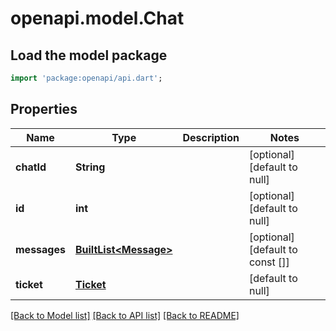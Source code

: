# openapi.model.Chat

## Load the model package
```dart
import 'package:openapi/api.dart';
```

## Properties
Name | Type | Description | Notes
------------ | ------------- | ------------- | -------------
**chatId** | **String** |  | [optional] [default to null]
**id** | **int** |  | [optional] [default to null]
**messages** | [**BuiltList&lt;Message&gt;**](Message.md) |  | [optional] [default to const []]
**ticket** | [**Ticket**](Ticket.md) |  | [default to null]

[[Back to Model list]](../README.md#documentation-for-models) [[Back to API list]](../README.md#documentation-for-api-endpoints) [[Back to README]](../README.md)


